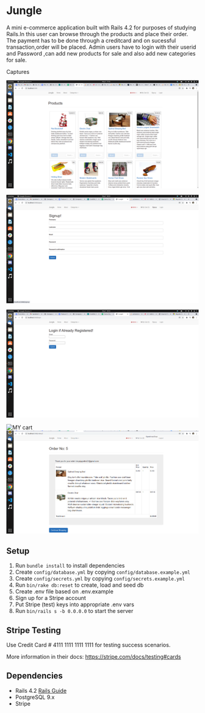 # Jungle

A mini e-commerce application built with Rails 4.2 for purposes of studying Rails.In this user can browse through the products and place their order. The payment has to be done through a creditcard and on sucessful transaction,order will be placed. Admin users have to login with their userid and Password ,can add new products for sale and also add new categories for sale.

Captures

![Home](https://github.com/DivyaJagadish/Jungle-rails/blob/master/Documents/HomePage.png?raw=true)

![SignUp](https://github.com/DivyaJagadish/Jungle-rails/blob/master/Documents/SignUp.png?raw=true)

![Login](https://github.com/DivyaJagadish/Jungle-rails/blob/master/Documents/Login.png?raw=true)

![MY cart]()
![Order Placed](https://github.com/DivyaJagadish/Jungle-rails/blob/master/Documents/Order%20Placed.png?raw=true)

## Setup

1. Run `bundle install` to install dependencies
2. Create `config/database.yml` by copying `config/database.example.yml`
3. Create `config/secrets.yml` by copying `config/secrets.example.yml`
4. Run `bin/rake db:reset` to create, load and seed db
5. Create .env file based on .env.example
6. Sign up for a Stripe account
7. Put Stripe (test) keys into appropriate .env vars
8. Run `bin/rails s -b 0.0.0.0` to start the server

## Stripe Testing

Use Credit Card # 4111 1111 1111 1111 for testing success scenarios.

More information in their docs: <https://stripe.com/docs/testing#cards>

## Dependencies

- Rails 4.2 [Rails Guide](http://guides.rubyonrails.org/v4.2/)
- PostgreSQL 9.x
- Stripe
